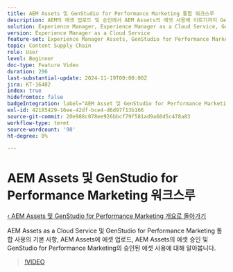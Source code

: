 ```yaml
---
title: AEM Assets 및 GenStudio for Performance Marketing 통합 워크스루
description: AEM의 에셋 업로드 및 승인에서 AEM Assets의 에셋 사용에 이르기까지 GenStudio for Performance Marketing 및 GenStudio for Performance Marketing을 사용하는 방법을 알아봅니다.
solution: Experience Manager, Experience Manager as a Cloud Service, GenStudio for Performance Marketing
version: Experience Manager as a Cloud Service
feature-set: Experience Manager Assets, GenStudio for Performance Marketing
topic: Content Supply Chain
role: User
level: Beginner
doc-type: Feature Video
duration: 296
last-substantial-update: 2024-11-19T00:00:00Z
jira: KT-16482
index: true
hidefromtoc: false
badgeIntegration: label="AEM Asset 및 GenStudio for Performance Marketing" type="positive"
exl-id: 42185429-16ee-42df-bce4-d6d97f13b166
source-git-commit: 20e988c078ee926bbcf79f581ad9a60d5c478a83
workflow-type: tm+mt
source-wordcount: '98'
ht-degree: 0%

---
```


# AEM Assets 및 GenStudio for Performance Marketing 워크스루

[‹ AEM Assets 및 GenStudio for Performance Marketing 개요로 돌아가기](./overview.md)

AEM Assets as a Cloud Service 및 GenStudio for Performance Marketing 통합 사용의 기본 사항, AEM Assets에 에셋 업로드, AEM Assets의 에셋 승인 및 GenStudio for Performance Marketing의 승인된 에셋 사용에 대해 알아봅니다.

>[!VIDEO](https://video.tv.adobe.com/v/3439284/?learn=on&enablevpops&captions=kor)
